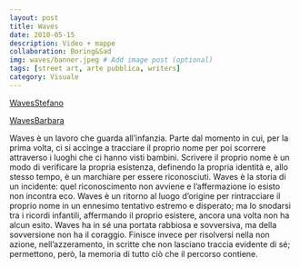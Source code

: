 ```yaml
---
layout: post
title: Waves
date: 2010-05-15
description: Video + mappe
collaboration: Boring&Sad
img: waves/banner.jpeg # Add image post (optional)
tags: [street art, arte pubblica, writers]
category: Visuale
---
```

[WavesStefano](https://vimeo.com/27445394)

[WavesBarbara](https://vimeo.com/boringandsad/waves-sad)

Waves è un lavoro che guarda all’infanzia. Parte dal momento in cui, per la prima volta, ci si accinge a tracciare il proprio nome per poi scorrere attraverso i luoghi che ci hanno visti bambini.
Scrivere il proprio nome è un modo di verificare la propria esistenza, definendo la propria identità e, allo stesso tempo, è un marchiare per essere riconosciuti. Waves è la storia di un incidente: quel riconoscimento non avviene e l’affermazione io esisto non incontra eco.
Waves è un ritorno al luogo d’origine per rintracciare il proprio nome in un ennesimo tentativo estremo e disperato; ma lo snodarsi tra i ricordi infantili, affermando il proprio esistere, ancora una volta non ha alcun esito.
Waves ha in sé una portata rabbiosa e sovversiva, ma della sovversione non ha il coraggio. Finisce invece per risolversi nella non azione, nell’azzeramento, in scritte che non lasciano traccia evidente di sé; permettono, però, la memoria di tutto ciò che il percorso contiene.
